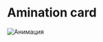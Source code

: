 # Amination card


![Анимация](https://user-images.githubusercontent.com/64398851/224567800-ae1e2943-4c82-43fe-a812-836a53e4e565.gif)
